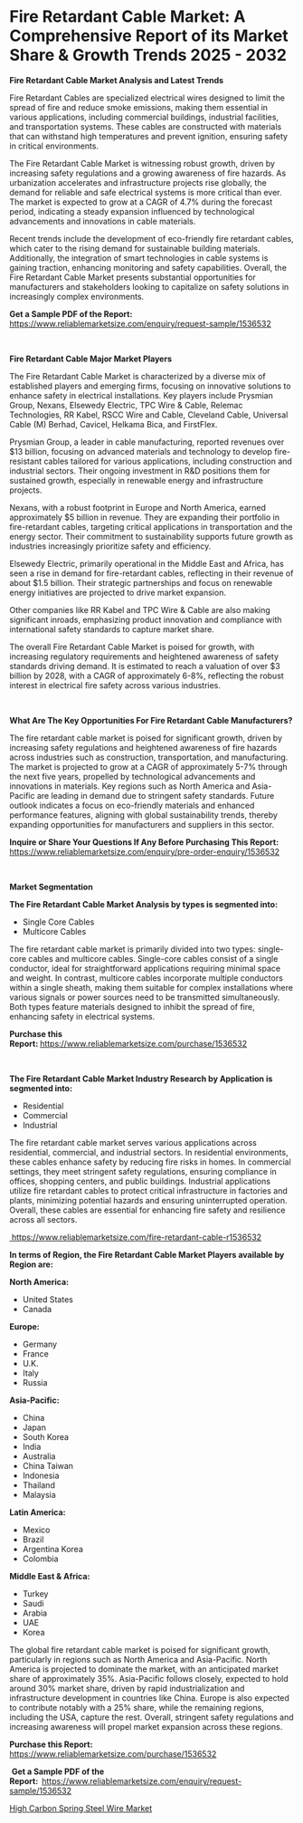 <p><h1>Fire Retardant Cable Market: A Comprehensive Report of its Market Share & Growth Trends 2025 - 2032</h1></p><p><strong>Fire Retardant Cable Market Analysis and Latest Trends</strong></p>
<p><p>Fire Retardant Cables are specialized electrical wires designed to limit the spread of fire and reduce smoke emissions, making them essential in various applications, including commercial buildings, industrial facilities, and transportation systems. These cables are constructed with materials that can withstand high temperatures and prevent ignition, ensuring safety in critical environments.</p><p>The Fire Retardant Cable Market is witnessing robust growth, driven by increasing safety regulations and a growing awareness of fire hazards. As urbanization accelerates and infrastructure projects rise globally, the demand for reliable and safe electrical systems is more critical than ever. The market is expected to grow at a CAGR of 4.7% during the forecast period, indicating a steady expansion influenced by technological advancements and innovations in cable materials.</p><p>Recent trends include the development of eco-friendly fire retardant cables, which cater to the rising demand for sustainable building materials. Additionally, the integration of smart technologies in cable systems is gaining traction, enhancing monitoring and safety capabilities. Overall, the Fire Retardant Cable Market presents substantial opportunities for manufacturers and stakeholders looking to capitalize on safety solutions in increasingly complex environments.</p></p>
<p><strong>Get a Sample PDF of the Report:&nbsp;</strong> <a href="https://www.reliablemarketsize.com/enquiry/request-sample/1536532?utm_campaign=3456&utm_medium=2&utm_source=Github&utm_content=ia&utm_term=31032025&utm_id=fire-retardant-cable">https://www.reliablemarketsize.com/enquiry/request-sample/1536532</a></p>
<p>&nbsp;</p>
<p><strong>Fire Retardant Cable Major Market Players</strong></p>
<p><p>The Fire Retardant Cable Market is characterized by a diverse mix of established players and emerging firms, focusing on innovative solutions to enhance safety in electrical installations. Key players include Prysmian Group, Nexans, Elsewedy Electric, TPC Wire & Cable, Relemac Technologies, RR Kabel, RSCC Wire and Cable, Cleveland Cable, Universal Cable (M) Berhad, Cavicel, Helkama Bica, and FirstFlex.</p><p>Prysmian Group, a leader in cable manufacturing, reported revenues over $13 billion, focusing on advanced materials and technology to develop fire-resistant cables tailored for various applications, including construction and industrial sectors. Their ongoing investment in R&D positions them for sustained growth, especially in renewable energy and infrastructure projects.</p><p>Nexans, with a robust footprint in Europe and North America, earned approximately $5 billion in revenue. They are expanding their portfolio in fire-retardant cables, targeting critical applications in transportation and the energy sector. Their commitment to sustainability supports future growth as industries increasingly prioritize safety and efficiency.</p><p>Elsewedy Electric, primarily operational in the Middle East and Africa, has seen a rise in demand for fire-retardant cables, reflecting in their revenue of about $1.5 billion. Their strategic partnerships and focus on renewable energy initiatives are projected to drive market expansion.</p><p>Other companies like RR Kabel and TPC Wire & Cable are also making significant inroads, emphasizing product innovation and compliance with international safety standards to capture market share.</p><p>The overall Fire Retardant Cable Market is poised for growth, with increasing regulatory requirements and heightened awareness of safety standards driving demand. It is estimated to reach a valuation of over $3 billion by 2028, with a CAGR of approximately 6-8%, reflecting the robust interest in electrical fire safety across various industries.</p></p>
<p>&nbsp;</p>
<p><strong>What Are The Key Opportunities For Fire Retardant Cable Manufacturers?</strong></p>
<p><p>The fire retardant cable market is poised for significant growth, driven by increasing safety regulations and heightened awareness of fire hazards across industries such as construction, transportation, and manufacturing. The market is projected to grow at a CAGR of approximately 5-7% through the next five years, propelled by technological advancements and innovations in materials. Key regions such as North America and Asia-Pacific are leading in demand due to stringent safety standards. Future outlook indicates a focus on eco-friendly materials and enhanced performance features, aligning with global sustainability trends, thereby expanding opportunities for manufacturers and suppliers in this sector.</p></p>
<p><strong>Inquire or Share Your Questions If Any Before Purchasing This Report:</strong> <a href="https://www.reliablemarketsize.com/enquiry/pre-order-enquiry/1536532?utm_campaign=3456&utm_medium=2&utm_source=Github&utm_content=ia&utm_term=31032025&utm_id=fire-retardant-cable">https://www.reliablemarketsize.com/enquiry/pre-order-enquiry/1536532</a></p>
<p>&nbsp;</p>
<p><strong>Market Segmentation</strong></p>
<p><strong>The Fire Retardant Cable Market Analysis by types is segmented into:</strong></p>
<p><ul><li>Single Core Cables</li><li>Multicore Cables</li></ul></p>
<p><p>The fire retardant cable market is primarily divided into two types: single-core cables and multicore cables. Single-core cables consist of a single conductor, ideal for straightforward applications requiring minimal space and weight. In contrast, multicore cables incorporate multiple conductors within a single sheath, making them suitable for complex installations where various signals or power sources need to be transmitted simultaneously. Both types feature materials designed to inhibit the spread of fire, enhancing safety in electrical systems.</p></p>
<p><strong>Purchase this Report:&nbsp;</strong><a href="https://www.reliablemarketsize.com/purchase/1536532?utm_campaign=3456&utm_medium=2&utm_source=Github&utm_content=ia&utm_term=31032025&utm_id=fire-retardant-cable">https://www.reliablemarketsize.com/purchase/1536532</a></p>
<p>&nbsp;</p>
<p><strong>The Fire Retardant Cable Market Industry Research by Application is segmented into:</strong></p>
<p><ul><li>Residential</li><li>Commercial</li><li>Industrial</li></ul></p>
<p><p>The fire retardant cable market serves various applications across residential, commercial, and industrial sectors. In residential environments, these cables enhance safety by reducing fire risks in homes. In commercial settings, they meet stringent safety regulations, ensuring compliance in offices, shopping centers, and public buildings. Industrial applications utilize fire retardant cables to protect critical infrastructure in factories and plants, minimizing potential hazards and ensuring uninterrupted operation. Overall, these cables are essential for enhancing fire safety and resilience across all sectors.</p></p>
<p><a href="https://www.reliablemarketsize.com/fire-retardant-cable-r1536532?utm_campaign=3456&utm_medium=2&utm_source=Github&utm_content=ia&utm_term=31032025&utm_id=fire-retardant-cable">&nbsp;https://www.reliablemarketsize.com/fire-retardant-cable-r1536532</a></p>
<p><strong>In terms of Region, the Fire Retardant Cable Market Players available by Region are:</strong></p>
<p>
    <p> <strong> North America: </strong>
        <ul>
            <li>United States</li>
            <li>Canada</li>
        </ul>
        </p> 
    <p> <strong> Europe: </strong>
        <ul>
            <li>Germany</li>
            <li>France</li>
            <li>U.K.</li>
            <li>Italy</li>
            <li>Russia</li>
        </ul>
        </p> 
    <p> <strong> Asia-Pacific: </strong>
        <ul>
            <li>China</li>
            <li>Japan</li>
            <li>South Korea</li>
            <li>India</li>
            <li>Australia</li>
            <li>China Taiwan</li>
            <li>Indonesia</li>
            <li>Thailand</li>
            <li>Malaysia</li>
        </ul>
        </p> 
    <p> <strong> Latin America: </strong>
        <ul>
            <li>Mexico</li>
            <li>Brazil</li>
            <li>Argentina Korea</li>
            <li>Colombia</li>
        </ul>
        </p> 
    <p> <strong> Middle East & Africa: </strong>
        <ul>
            <li>Turkey</li>
            <li>Saudi</li>
            <li>Arabia</li>
            <li>UAE</li>
            <li>Korea</li>
        </ul>
    </p>
    </p>
<p><p>The global fire retardant cable market is poised for significant growth, particularly in regions such as North America and Asia-Pacific. North America is projected to dominate the market, with an anticipated market share of approximately 35%. Asia-Pacific follows closely, expected to hold around 30% market share, driven by rapid industrialization and infrastructure development in countries like China. Europe is also expected to contribute notably with a 25% share, while the remaining regions, including the USA, capture the rest. Overall, stringent safety regulations and increasing awareness will propel market expansion across these regions.</p></p>
<p><strong>Purchase this Report: </strong><a href="https://www.reliablemarketsize.com/purchase/1536532?utm_campaign=3456&utm_medium=2&utm_source=Github&utm_content=ia&utm_term=31032025&utm_id=fire-retardant-cable">https://www.reliablemarketsize.com/purchase/1536532</a></p>
<p>&nbsp;<strong>Get a Sample PDF of the Report:&nbsp;&nbsp;</strong><a href="https://www.reliablemarketsize.com/enquiry/request-sample/1536532?utm_campaign=3456&utm_medium=2&utm_source=Github&utm_content=ia&utm_term=31032025&utm_id=fire-retardant-cable">https://www.reliablemarketsize.com/enquiry/request-sample/1536532</a></p>
<p><strong></strong></p>
<p><p><a href="https://github.com/abidomamen/Market-Research-Report-List-1/blob/main/high-carbon-spring-steel-wire-market.md?utm_campaign=3456&utm_medium=2&utm_source=Github&utm_content=ia&utm_term=31032025&utm_id=fire-retardant-cable">High Carbon Spring Steel Wire Market</a></p></p>
